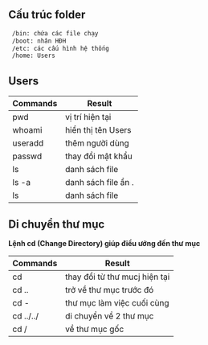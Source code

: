 ## Cấu trúc folder
``` sh
 /bin: chứa các file chạy
 /boot: nhân HĐH
 /etc: các cấu hình hệ thống
 /home: Users 
 ```
## Users
| Commands | Result |
|----------|--------|
| pwd | vị trí hiện tại |
| whoami | hiển thị tên Users |
| useradd | thêm người dùng |
| passwd | thay đổi mật khẩu |
| ls | danh sách file |
| ls -a | danh sách file ẩn . |
| ls | danh sách file |

## Di chuyển thư mục
**Lệnh cd (Change Directory) giúp điều ướng đến thư mục**

| Commands | Result |
|----------|--------|
| cd | thay đổi từ thư mucj hiện tại |
| cd .. | trở về thư mục trước đó |
| cd - | thư mục làm việc cuối cùng |
| cd ../../ | di chuyển về 2 thư mục |
| cd / | về thư mục gốc |



